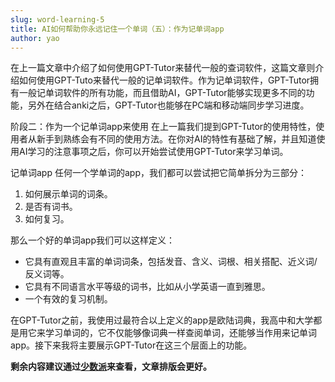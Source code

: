 ```yaml
---
slug: word-learning-5
title: AI如何帮助你永远记住一个单词（五）：作为记单词app
author: yao
---
```


在上一篇文章中介绍了如何使用GPT-Tutor来替代一般的查词软件，这篇文章则介绍如何使用GPT-Tuto来替代一般的记单词软件。作为记单词软件，GPT-Tutor拥有一般记单词软件的所有功能，而且借助AI，GPT-Tutor能够实现更多不同的功能，另外在结合anki之后，GPT-Tutor也能够在PC端和移动端同步学习进度。

阶段二：作为一个记单词app来使用
在上一篇我们提到GPT-Tutor的使用特性，使用者从新手到熟练会有不同的使用方法。在你对AI的特性有基础了解，并且知道使用AI学习的注意事项之后，你可以开始尝试使用GPT-Tutor来学习单词。

记单词app
任何一个学单词的app，我们都可以尝试把它简单拆分为三部分：

1. 如何展示单词的词条。
2. 是否有词书。
3. 如何复习。

那么一个好的单词app我们可以这样定义：

- 它具有直观且丰富的单词词条，包括发音、含义、词根、相关搭配、近义词/反义词等。
- 它具有不同语言水平等级的词书，比如从小学英语一直到雅思。
- 一个有效的复习机制。

在GPT-Tutor之前，我使用过最符合以上定义的app是欧陆词典，我高中和大学都是用它来学习单词的，它不仅能够像词典一样查阅单词，还能够当作用来记单词app。接下来我将主要展示GPT-Tutor在这三个层面上的功能。

**剩余内容建议通过[少数派](https://sspai.com/post/91484)来查看，文章排版会更好。**